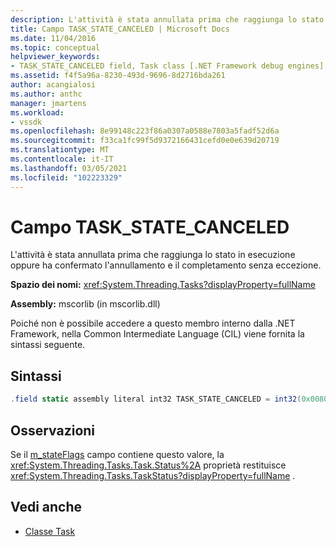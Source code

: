 ```yaml
---
description: L'attività è stata annullata prima che raggiunga lo stato in esecuzione oppure ha confermato l'annullamento e il completamento senza eccezione.
title: Campo TASK_STATE_CANCELED | Microsoft Docs
ms.date: 11/04/2016
ms.topic: conceptual
helpviewer_keywords:
- TASK_STATE_CANCELED field, Task class [.NET Framework debug engines]
ms.assetid: f4f5a96a-8230-493d-9696-8d2716bda261
author: acangialosi
ms.author: anthc
manager: jmartens
ms.workload:
- vssdk
ms.openlocfilehash: 8e99148c223f86a0307a0588e7803a5fadf52d6a
ms.sourcegitcommit: f33ca1fc99f5d9372166431cefd0e0e639d20719
ms.translationtype: MT
ms.contentlocale: it-IT
ms.lasthandoff: 03/05/2021
ms.locfileid: "102223329"
---
```

# <a name="task_state_canceled-field"></a>Campo TASK_STATE_CANCELED
L'attività è stata annullata prima che raggiunga lo stato in esecuzione oppure ha confermato l'annullamento e il completamento senza eccezione.

 **Spazio dei nomi:** <xref:System.Threading.Tasks?displayProperty=fullName>

 **Assembly:** mscorlib (in mscorlib.dll)

 Poiché non è possibile accedere a questo membro interno dalla .NET Framework, nella Common Intermediate Language (CIL) viene fornita la sintassi seguente.

## <a name="syntax"></a>Sintassi

```csharp
.field static assembly literal int32 TASK_STATE_CANCELED = int32(0x00800000)
```

## <a name="remarks"></a>Osservazioni
 Se il [m_stateFlags](../../extensibility/debugger/m-stateflags-field.md) campo contiene questo valore, la <xref:System.Threading.Tasks.Task.Status%2A> proprietà restituisce <xref:System.Threading.Tasks.TaskStatus?displayProperty=fullName> .

## <a name="see-also"></a>Vedi anche
- [Classe Task](../../extensibility/debugger/task-class-internal-members.md)
